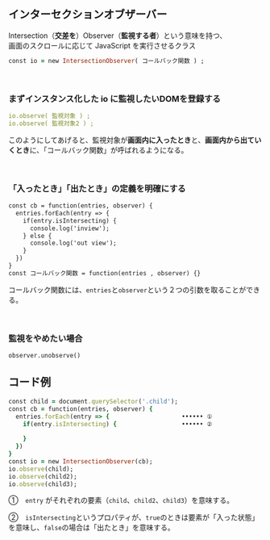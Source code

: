 

## インターセクションオブザーバー
Intersection（**交差を**）Observer（**監視する者**）という意味を持つ、  
画面のスクロールに応じて JavaScript を実行させるクラス
```rb
const io = new IntersectionObserver( コールバック関数 ) ;
```
<br>

### まずインスタンス化した **io** に監視したいDOMを登録する
```yml
io.observe( 監視対象 ) ;
io.observe( 監視対象2 ) ; 
```
このようにしてあげると、監視対象が**画面内に入ったとき**と、**画面内から出ていくとき**に、「コールバック関数」が呼ばれるようになる。  

<br>

### 「入ったとき」「出たとき」の定義を明確にする
```xml
const cb = function(entries, observer) {
  entries.forEach(entry => {
    if(entry.isIntersecting) {
      console.log('inview');
    } else {
      console.log('out view');
    }
  })
}
const コールバック関数 = function(entries , observer) {}
```
コールバック関数には、`entries`と`observer`という２つの引数を取ることができる。  


<br>

### 監視をやめたい場合
```
observer.unobserve()
```


## コード例
```rb
const child = document.querySelector('.child');
const cb = function(entries, observer) {
  entries.forEach(entry => {                    •••••• ①
    if(entry.isIntersecting) {                  •••••• ②
      
    }
  })
}
const io = new IntersectionObserver(cb);
io.observe(child);
io.observe(child2);
io.observe(child3);
```

①　`entry` がそれぞれの要素（`child`、`child2`、`child3`）を意味する。

②　`isIntersecting`というプロパティが、`true`のときは要素が「入った状態」を意味し、`false`の場合は「出たとき」を意味する。  


